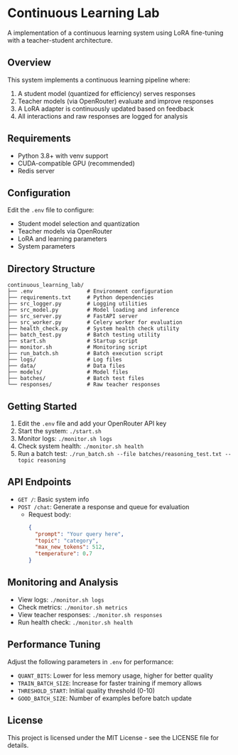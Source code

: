 # Continuous Learning Lab

A implementation of a continuous learning system using LoRA fine-tuning with a teacher-student architecture.

## Overview

This system implements a continuous learning pipeline where:

1. A student model (quantized for efficiency) serves responses
2. Teacher models (via OpenRouter) evaluate and improve responses
3. A LoRA adapter is continuously updated based on feedback
4. All interactions and raw responses are logged for analysis

## Requirements

- Python 3.8+ with venv support
- CUDA-compatible GPU (recommended)
- Redis server

## Configuration

Edit the `.env` file to configure:

- Student model selection and quantization
- Teacher models via OpenRouter
- LoRA and learning parameters
- System parameters

## Directory Structure

```
continuous_learning_lab/
├── .env                 # Environment configuration
├── requirements.txt     # Python dependencies
├── src_logger.py        # Logging utilities
├── src_model.py         # Model loading and inference
├── src_server.py        # FastAPI server
├── src_worker.py        # Celery worker for evaluation
├── health_check.py      # System health check utility
├── batch_test.py        # Batch testing utility
├── start.sh             # Startup script
├── monitor.sh           # Monitoring script
├── run_batch.sh         # Batch execution script
├── logs/                # Log files
├── data/                # Data files
├── models/              # Model files
├── batches/             # Batch test files
└── responses/           # Raw teacher responses
```

## Getting Started

1. Edit the `.env` file and add your OpenRouter API key
2. Start the system: `./start.sh`
3. Monitor logs: `./monitor.sh logs`
4. Check system health: `./monitor.sh health`
5. Run a batch test: `./run_batch.sh --file batches/reasoning_test.txt --topic reasoning`

## API Endpoints

- `GET /`: Basic system info
- `POST /chat`: Generate a response and queue for evaluation
  - Request body:
    ```json
    {
      "prompt": "Your query here",
      "topic": "category",
      "max_new_tokens": 512,
      "temperature": 0.7
    }
    ```

## Monitoring and Analysis

- View logs: `./monitor.sh logs`
- Check metrics: `./monitor.sh metrics`
- View teacher responses: `./monitor.sh responses`
- Run health check: `./monitor.sh health`

## Performance Tuning

Adjust the following parameters in `.env` for performance:

- `QUANT_BITS`: Lower for less memory usage, higher for better quality
- `TRAIN_BATCH_SIZE`: Increase for faster training if memory allows
- `THRESHOLD_START`: Initial quality threshold (0-10)
- `GOOD_BATCH_SIZE`: Number of examples before batch update

## License

This project is licensed under the MIT License - see the LICENSE file for details.
